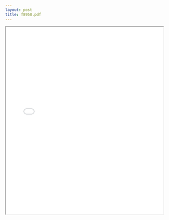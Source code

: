 ```yaml
---
layout: post
title: f8958.pdf
---
```


<div class="pdf-container">
<iframe src="/ea/assets/pdfs/f8958.pdf" height="600" width="100%" allowFullScreen="true"></iframe>
</div>

